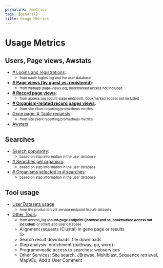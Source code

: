 ```yaml
---
permalink: /metrics
tags: [general]
title: Usage Metrics
---
```

<style>span.small { font-size: 80%; }</style>

<h1>Usage Metrics</h1>

<div class="static-content">

<h2>Users, Page views, Awstats</h2>
<ul>
  <li><a href="/a/app/search/metrics/LoginStats"># Logins and registrations</a>: 
    <ul><li><span class="small">from oauth logins.log and the user database</span></li></ul></li>
  <li><a href="/a/app/search/metrics/PageViewStats"><b># Page views (by guest vs. registered)</b></a>: 
    <ul><li><span class="small">from webapp page-views.log; bookmarked access not included</span></li></ul></li>
  <li><a href="/a/app/search/metrics/RecordPageViewStats"><b># Record page views</b></a>: 
    <ul><li><span class="small">from access_log (count-page endpoint); bookmarked access not included</span></li></ul></li>
  <li><a href="/a/app/search/metrics/OrgPageViewMetrics"><b># Organism-related record pages views</b></a>: 
    <ul><li><span class="small">from site client reporting/prometheus metrics</span></li></ul></li>
  <li><a href="/a/app/search/metrics/GenePageTableMetrics">Gene page: # Table requests</a>: 
    <ul><li><span class="small">from site client reporting/prometheus metrics</span></li></ul></li>
  <li><a href="/a/app/search/metrics/Awstats">Awstats</a></li>
</ul>

<h2>Searches</h2>
<ul>
  <li><a href="/a/app/search/metrics/SearchMetrics">Search popularity</a>: 
    <ul><li><span class="small">based on step information in the user database</span></li></ul></li>
  <li><a href="/a/app/search/metrics/OrgParamNameMetrics"># Searches per organism</a>: 
    <ul><li><span class="small">based on step information in the user database</span></li></ul></li>
  <li><a href="/a/app/search/metrics/OrgParamCountMetrics"># Organisms selected in # searches</a>: 
    <ul><li><span class="small">based on step information in the user database</span></li></ul></li>
</ul>

<h2>Tool usage</h2>
<ul>
  <li><a href="/a/app/search/metrics/UserDatasets">User Datasets usage</a>: 
    <ul><li><span class="small">from the production vdi service endpoint list-all-datasets</span></li></ul></li>
  <li><a href="/a/app/search/metrics/ToolMetrics">Other Tools</a>:
    <ul><li><span class="small">from access_log (<b>count-page endpoint (jbrowse and ss, bookmarked access not included)</b> or other) and user database</span></li>
    <li>Alignment requests (Clustal) in gene page or results</li>li>
    <li>Search result downloads, file downloads</li>
    <li>Step analysis: enrichment (pathway, go, word)</li>
    <li>Programmmatic access to searches: webservices </li>
    <li>Other Services: Site search, JBrowse, Multiblast, Sequence retrieval, MapVEu, Add a User Comment</li>
    </ul></li>  
</ul>

</div>
